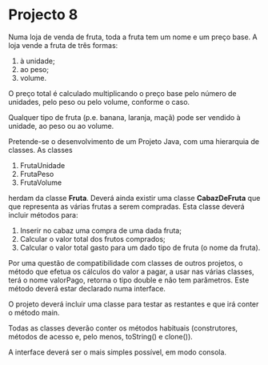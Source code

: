 # Projecto 8

Numa loja de venda de fruta, toda a fruta tem um nome e um preço base. A loja vende a fruta de três formas: 

1. à unidade;
2. ao peso; 
3. volume. 

O preço total é calculado multiplicando o preço base pelo número de unidades, 
pelo peso ou pelo volume, conforme o caso. 

Qualquer tipo de fruta (p.e. banana, laranja, maçã) pode ser vendido à unidade, ao peso ou ao volume.

Pretende-se o desenvolvimento de um Projeto Java, com uma hierarquia de classes. 
As classes 

1. FrutaUnidade
2. FrutaPeso
3. FrutaVolume 

herdam da classe **Fruta**. Deverá ainda existir uma classe **CabazDeFruta** que que representa as várias 
frutas a serem compradas. Esta classe deverá incluir métodos para:

1. Inserir no cabaz uma compra de uma dada fruta;
2. Calcular o valor total dos frutos comprados;
3. Calcular o valor total gasto para um dado tipo de fruta (o nome da fruta).

Por uma questão de compatibilidade com classes de outros projetos, o método que efetua os 
cálculos do valor a pagar, a usar nas várias classes, terá o nome valorPago, 
retorna o tipo double e não tem parâmetros. Este método deverá estar declarado numa interface.

O projeto deverá incluir uma classe para testar as restantes e que irá conter o método main.

Todas as classes deverão conter os métodos habituais (construtores, métodos de acesso e, pelo menos, toString() e clone()).

A interface deverá ser o mais simples possível, em modo consola.